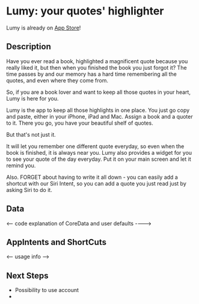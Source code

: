 # Lumy: your quotes' highlighter

Lumy is already on [App Store](https://apps.apple.com/br/app/lumy-your-quotes-highlighter/id6467809272?l=en-GB)! 

## Description

Have you ever read a book, highlighted a magnificent quote because you really liked it, but then when you finished the book you just forgot it? The time passes by and our memory has a hard time remembering all the quotes, and even where they come from.

So, if you are a book lover and want to keep all those quotes in your heart, Lumy is here for you.

Lumy is the app to keep all those highlights in one place. You just go copy and paste, either in your iPhone, iPad and Mac. Assign a book and a quoter to it. There you go, you have your beautiful shelf of quotes.

But that's not just it.

It will let you remember one different quote everyday, so even when the book is finished, it is always near you. Lumy also provides a widget for you to see your quote of the day everyday. Put it on your main screen and let it remind you.

Also. FORGET about having to write it all down - you can easily add a shortcut with our Siri Intent, so you can add a quote you just read just by asking Siri to do it.

## Data

<-- code explanation of CoreData and user defaults ---->

## AppIntents and ShortCuts

<-- usage info -->

## Next Steps

* Possibility to use account
* 
